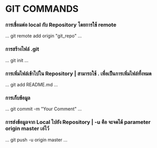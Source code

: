 ﻿# GIT  COMMANDS
### การเชื่อมต่อ local กับ Repository โดยการใช้ remote
...
git remote add origin "git_repo"
...

### การสร้างไฟล์ .git
...
git init
...

### การเพิ่มไฟล์เข้าไปใน Repository  |  สามารถใช้ . เพื่อเป็นการเพิ่มไฟล์ทั้งหมด
...
git add README.md
...
### การเก็บข้อมูล
...
git commit -m "Your Comment"
...
### การส่งข้อมูลจาก Local ไปยัง Repository | -u คือ จะจดได้ parameter origin master เอ่ไว้
...
git push -u origin master
...
